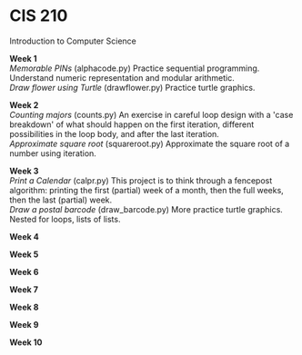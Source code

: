 # CIS 210
Introduction to Computer Science

**Week 1** <br>
*Memorable PINs* (alphacode.py) Practice sequential programming. Understand numeric representation and modular arithmetic. <br>
*Draw flower using Turtle* (drawflower.py) Practice turtle graphics.
  
**Week 2** <br>
*Counting majors* (counts.py) An exercise in careful loop design with a 'case breakdown' of what should happen on the first iteration, different possibilities in the loop body, and after the last iteration. <br>
*Approximate square root* (squareroot.py) Approximate the square root of a number using iteration.
 
**Week 3** <br>
*Print a Calendar* (calpr.py) This project is to think through a fencepost algorithm: printing the first (partial) week of a month, then the full weeks, then the last (partial) week. <br>
*Draw a postal barcode* (draw_barcode.py) More practice turtle graphics. Nested for loops, lists of lists.
 
**Week 4** <br>
 
**Week 5** <br>
 
**Week 6** <br>
 
**Week 7** <br>
 
**Week 8** <br>
 
**Week 9** <br>
 
**Week 10** <br>
